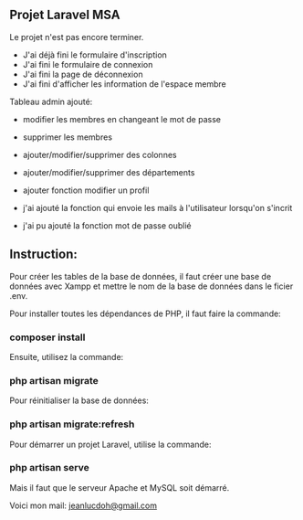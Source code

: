 
## Projet Laravel MSA

Le projet n'est pas encore terminer.
- J'ai déjà fini le formulaire d'inscription
- J'ai fini le formulaire de connexion
- J'ai fini la page de déconnexion
- J'ai fini d'afficher les information de l'espace membre

Tableau admin ajouté:
- modifier les membres en changeant le mot de passe
- supprimer les membres
- ajouter/modifier/supprimer des colonnes
- ajouter/modifier/supprimer des départements

- ajouter fonction modifier un profil
- j'ai ajouté la fonction qui envoie les mails à l'utilisateur lorsqu'on s'incrit
- j'ai pu ajouté la fonction mot de passe oublié

## Instruction: 
Pour créer les tables de la base de données, il faut créer une base de données avec Xampp et mettre le nom de la base de données dans le ficier .env.

Pour installer toutes les dépendances de PHP, il faut faire la commande:
### composer install


Ensuite, utilisez la commande:
### php artisan migrate

Pour réinitialiser la base de données:
### php artisan migrate:refresh

Pour démarrer un projet Laravel, utilise la commande: 
### php artisan serve

Mais il faut que le serveur Apache et MySQL soit démarré.

Voici mon mail: jeanlucdoh@gmail.com
